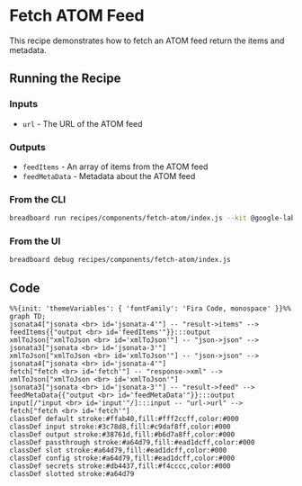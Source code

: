 # Fetch ATOM Feed

This recipe demonstrates how to fetch an ATOM feed return the items and metadata.

## Running the Recipe

### Inputs

- `url` - The URL of the ATOM feed

### Outputs

- `feedItems` - An array of items from the ATOM feed
- `feedMetaData` - Metadata about the ATOM feed

### From the CLI

```bash
breadboard run recipes/components/fetch-atom/index.js --kit @google-labs/llm-starter -i {\"url\":\"https://blog.chromium.org/feeds/posts/default\"}"
```

### From the UI

```bash
breadboard debug recipes/components/fetch-atom/index.js
```

## Code

```mermaid
%%{init: 'themeVariables': { 'fontFamily': 'Fira Code, monospace' }}%%
graph TD;
jsonata4["jsonata <br> id='jsonata-4'"] -- "result->items" --> feedItems{{"output <br> id='feedItems'"}}:::output
xmlToJson["xmlToJson <br> id='xmlToJson'"] -- "json->json" --> jsonata3["jsonata <br> id='jsonata-3'"]
xmlToJson["xmlToJson <br> id='xmlToJson'"] -- "json->json" --> jsonata4["jsonata <br> id='jsonata-4'"]
fetch["fetch <br> id='fetch'"] -- "response->xml" --> xmlToJson["xmlToJson <br> id='xmlToJson'"]
jsonata3["jsonata <br> id='jsonata-3'"] -- "result->feed" --> feedMetaData{{"output <br> id='feedMetaData'"}}:::output
input[/"input <br> id='input'"/]:::input -- "url->url" --> fetch["fetch <br> id='fetch'"]
classDef default stroke:#ffab40,fill:#fff2ccff,color:#000
classDef input stroke:#3c78d8,fill:#c9daf8ff,color:#000
classDef output stroke:#38761d,fill:#b6d7a8ff,color:#000
classDef passthrough stroke:#a64d79,fill:#ead1dcff,color:#000
classDef slot stroke:#a64d79,fill:#ead1dcff,color:#000
classDef config stroke:#a64d79,fill:#ead1dcff,color:#000
classDef secrets stroke:#db4437,fill:#f4cccc,color:#000
classDef slotted stroke:#a64d79
```
